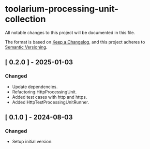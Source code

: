 # toolarium-processing-unit-collection

All notable changes to this project will be documented in this file.

The format is based on [Keep a Changelog](https://keepachangelog.com/en/1.0.0/),
and this project adheres to [Semantic Versioning](https://semver.org/spec/v2.0.0.html).

## [ 0.2.0 ] - 2025-01-03
### Changed
- Update dependencies.
- Refactoring HttpProcessingUnit.
- Added test cases with http and https.
- Added HttpTestProcessingUnitRunner.

## [ 0.1.0 ] - 2024-08-03
### Changed
- Setup initial version.
